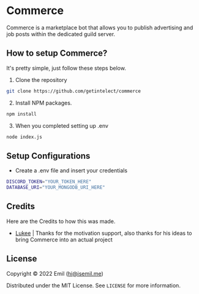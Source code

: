 <!-- Title -->
# Commerce
Commerce is a marketplace bot that allows you to publish advertising and job posts within the dedicated guild server.

<!-- Setup -->
## How to setup Commerce?
It's pretty simple, just follow these steps below.

1. Clone the repository
```sh
git clone https://github.com/getintelect/commerce
```

2. Install NPM packages.
```sh
npm install
```

3. When you completed setting up .env
```sh
node index.js
```

## Setup Configurations
* Create a .env file and insert your credentials
```sh
DISCORD_TOKEN="YOUR_TOKEN_HERE"
DATABASE_URI="YOUR_MONGODB_URI_HERE"
```

<!-- Credits -->
## Credits
Here are the Credits to how this was made.

- [Lukee](https://discord.gg/4u4pkX9zkU) | Thanks for the motivation support, also thanks for his ideas to bring Commerce into an actual project

<!-- License -->
## License

Copyright © 2022 Emil (hi@isemil.me)

Distributed under the MIT License. See `LICENSE` for more information.
